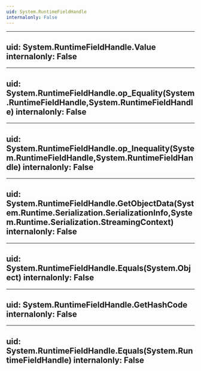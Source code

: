 ```yaml
---
uid: System.RuntimeFieldHandle
internalonly: False
---
```


---
uid: System.RuntimeFieldHandle.Value
internalonly: False
---

---
uid: System.RuntimeFieldHandle.op_Equality(System.RuntimeFieldHandle,System.RuntimeFieldHandle)
internalonly: False
---

---
uid: System.RuntimeFieldHandle.op_Inequality(System.RuntimeFieldHandle,System.RuntimeFieldHandle)
internalonly: False
---

---
uid: System.RuntimeFieldHandle.GetObjectData(System.Runtime.Serialization.SerializationInfo,System.Runtime.Serialization.StreamingContext)
internalonly: False
---

---
uid: System.RuntimeFieldHandle.Equals(System.Object)
internalonly: False
---

---
uid: System.RuntimeFieldHandle.GetHashCode
internalonly: False
---

---
uid: System.RuntimeFieldHandle.Equals(System.RuntimeFieldHandle)
internalonly: False
---
